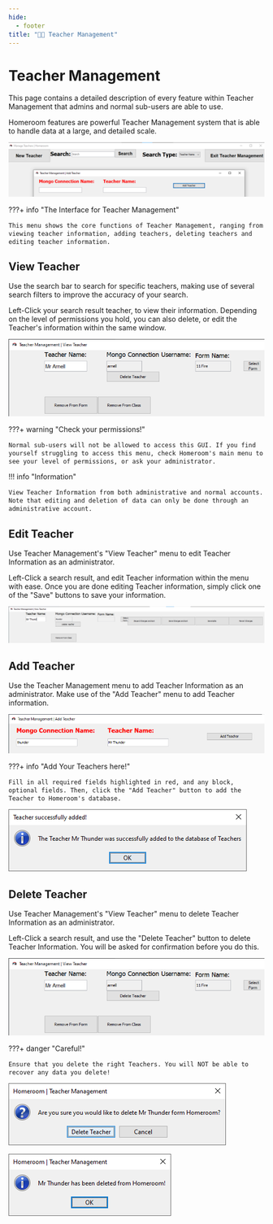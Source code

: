 ```yaml
---
hide:
  - footer
title: "👨‍🏫 Teacher Management"  
---
```


# Teacher Management
This page contains a detailed description of every feature within Teacher Management that admins and normal sub-users are able to use.

Homeroom features are powerful Teacher Management system that is able to handle data at a large, and detailed scale.

![TeacherManagement](../screenshots/teacherManagement.png)

???+ info "The Interface for Teacher Management"

    This menu shows the core functions of Teacher Management, ranging from viewing teacher information, adding teachers, deleting teachers and editing teacher information.


## View Teacher
Use the search bar to search for specific teachers, making use of several search filters to improve the accuracy of your search.

Left-Click your search result teacher, to view their information. Depending on the level of permissions you hold, you can also delete, or edit the Teacher's information within the same window.

![View Teachers](../screenshots/viewTeacher.png)

???+ warning "Check your permissions!"

    Normal sub-users will not be allowed to access this GUI. If you find yourself struggling to access this menu, check Homeroom's main menu to see your level of permissions, or ask your administrator.

!!! info "Information"

    View Teacher Information from both administrative and normal accounts. Note that editing and deletion of data can only be done through an administrative account.

## Edit Teacher
Use Teacher Management's "View Teacher" menu to edit Teacher Information as an administrator.

Left-Click a search result, and edit Teacher information within the menu with ease. Once you are done editing Teacher information, simply click one of the "Save" buttons to save your information.

![Edit Teacher](../screenshots/editTeacher.png)

## Add Teacher
Use the Teacher Management menu to add Teacher Information as an administrator. Make use of the "Add Teacher" menu to add Teacher information.

![Add Teacher](../screenshots/addTeacherMenu.png)

???+ info "Add Your Teachers here!"

    Fill in all required fields highlighted in red, and any block, optional fields. Then, click the "Add Teacher" button to add the Teacher to Homeroom's database.

![Success](../screenshots/addTeacherSuccess.png)

## Delete Teacher
Use Teacher Management's "View Teacher" menu to delete Teacher Information as an administrator.

Left-Click a search result, and use the "Delete Teacher" button to delete Teacher Information. You will be asked for confirmation before you do this.

![Delete within Management](../screenshots/viewTeacher.png)

???+ danger "Careful!"

    Ensure that you delete the right Teachers. You will NOT be able to recover any data you delete!

![Delete Confirmation](../screenshots/deleteTeacherConfirm.png)

![Delete Success](../screenshots/deleteTeacherSuccess.png)